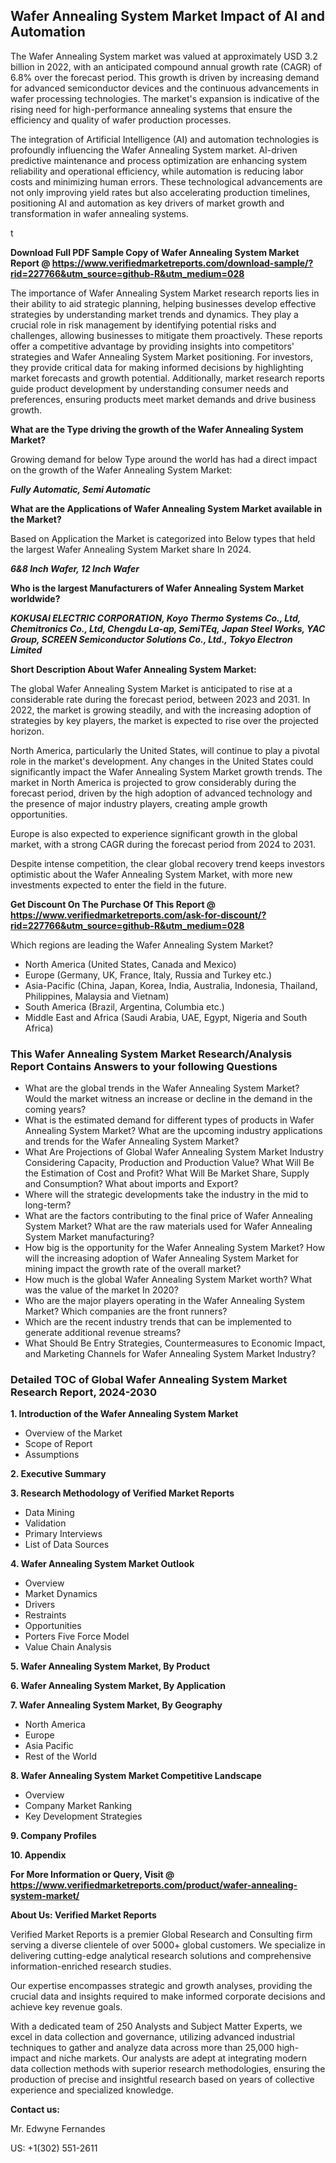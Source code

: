 <h2>Wafer Annealing System Market Impact of AI and Automation</h2><p>The Wafer Annealing System market was valued at approximately USD 3.2 billion in 2022, with an anticipated compound annual growth rate (CAGR) of 6.8% over the forecast period. This growth is driven by increasing demand for advanced semiconductor devices and the continuous advancements in wafer processing technologies. The market's expansion is indicative of the rising need for high-performance annealing systems that ensure the efficiency and quality of wafer production processes.</p><p>The integration of Artificial Intelligence (AI) and automation technologies is profoundly influencing the Wafer Annealing System market. AI-driven predictive maintenance and process optimization are enhancing system reliability and operational efficiency, while automation is reducing labor costs and minimizing human errors. These technological advancements are not only improving yield rates but also accelerating production timelines, positioning AI and automation as key drivers of market growth and transformation in wafer annealing systems.</p>t</p><p id="" class=""><strong>Download Full PDF Sample Copy of Wafer Annealing System Market Report @ <a href="https://www.verifiedmarketreports.com/download-sample/?rid=227766&utm_source=github-R&utm_medium=028" target="_blank">https://www.verifiedmarketreports.com/download-sample/?rid=227766&utm_source=github-R&utm_medium=028</a></strong></p><p>The importance of&nbsp;Wafer Annealing System Market research reports lies in their ability to aid strategic planning, helping businesses develop effective strategies by understanding market trends and dynamics. They play a crucial role in risk management by identifying potential risks and challenges, allowing businesses to mitigate them proactively. These reports offer a competitive advantage by providing insights into competitors' strategies and Wafer Annealing System Market positioning. For investors, they provide critical data for making informed decisions by highlighting market forecasts and growth potential. Additionally, market research reports guide product development by understanding consumer needs and preferences, ensuring products meet market demands and drive business growth.</p><p><strong>What are the&nbsp;Type driving the growth of the Wafer Annealing System Market?</strong></p><p id="" class="">Growing demand for below Type around the world has had a direct impact on the growth of the Wafer Annealing System Market:</p><em><strong>Fully Automatic, Semi Automatic</strong></em></p><strong>What are the&nbsp;Applications&nbsp;of Wafer Annealing System Market available in the Market?</strong></p><p id="" class="">Based on Application the Market is categorized into Below types that held the largest Wafer Annealing System Market share In 2024.</p><em><strong>6&8 Inch Wafer, 12 Inch Wafer</strong></em></p><strong>Who is the largest Manufacturers of Wafer Annealing System Market worldwide?</strong></p><p><em><strong>KOKUSAI ELECTRIC CORPORATION, Koyo Thermo Systems Co., Ltd, Chemitronics Co., Ltd, Chengdu La-ap, SemiTEq, Japan Steel Works, YAC Group, SCREEN Semiconductor Solutions Co., Ltd., Tokyo Electron Limited</strong></em></p><p id="" class=""><strong>Short Description About Wafer Annealing System Market:</strong></p><p>The global Wafer Annealing System Market is anticipated to rise at a considerable rate during the forecast period, between 2023 and 2031. In 2022, the market is growing steadily, and with the increasing adoption of strategies by key players, the market is expected to rise over the projected horizon.</p><p>North America, particularly the United States, will continue to play a pivotal role in the market's development. Any changes in the United States could significantly impact the Wafer Annealing System Market growth trends. The market in North America is projected to grow considerably during the forecast period, driven by the high adoption of advanced technology and the presence of major industry players, creating ample growth opportunities.</p><p>Europe is also expected to experience significant growth in the global market, with a strong CAGR during the forecast period from 2024 to 2031.</p><p>Despite intense competition, the clear global recovery trend keeps investors optimistic about the Wafer Annealing System Market, with more new investments expected to enter the field in the future.</p><p id="" class=""><strong>Get Discount On The Purchase Of This Report @ <a href="https://www.verifiedmarketreports.com/ask-for-discount/?rid=227766&utm_source=github-R&utm_medium=028" target="_blank">https://www.verifiedmarketreports.com/ask-for-discount/?rid=227766&utm_source=github-R&utm_medium=028</a></strong></p>Which regions are leading the Wafer Annealing System Market?</p><ul><li>North America (United States, Canada and Mexico)</li><li>Europe (Germany, UK, France, Italy, Russia and Turkey etc.)</li><li>Asia-Pacific (China, Japan, Korea, India, Australia, Indonesia, Thailand, Philippines, Malaysia and Vietnam)</li><li>South America (Brazil, Argentina, Columbia etc.)</li><li>Middle East and Africa (Saudi Arabia, UAE, Egypt, Nigeria and South Africa)</li></ul><h3 id="" class="">This Wafer Annealing System Market Research/Analysis Report Contains Answers to your following Questions</h3><ul><li>What are the global trends in the Wafer Annealing System Market? Would the market witness an increase or decline in the demand in the coming years?</li><li>What is the estimated demand for different types of products in Wafer Annealing System Market? What are the upcoming industry applications and trends for the Wafer Annealing System Market?</li><li>What Are Projections of Global Wafer Annealing System Market Industry Considering Capacity, Production and Production Value? What Will Be the Estimation of Cost and Profit? What Will Be Market Share, Supply and Consumption? What about imports and Export?</li><li>Where will the strategic developments take the industry in the mid to long-term?</li><li>What are the factors contributing to the final price of Wafer Annealing System Market? What are the raw materials used for Wafer Annealing System Market manufacturing?</li><li>How big is the opportunity for the Wafer Annealing System Market? How will the increasing adoption of Wafer Annealing System Market for mining impact the growth rate of the overall market?</li><li>How much is the global Wafer Annealing System Market worth? What was the value of the market In 2020?</li><li>Who are the major players operating in the Wafer Annealing System Market? Which companies are the front runners?</li><li>Which are the recent industry trends that can be implemented to generate additional revenue streams?</li><li>What Should Be Entry Strategies, Countermeasures to Economic Impact, and Marketing Channels for Wafer Annealing System Market Industry?</li></ul><h3 id="" class="">Detailed TOC of Global Wafer Annealing System Market Research Report, 2024-2030</h3><p id="" class=""><strong>1. Introduction of the Wafer Annealing System Market</strong></p><ul><li>Overview of the Market</li><li>Scope of Report</li><li>Assumptions</li></ul><p id="" class=""><strong>2. Executive Summary</strong></p><p id="" class=""><strong>3. Research Methodology of Verified Market Reports</strong></p><ul><li>Data Mining</li><li>Validation</li><li>Primary Interviews</li><li>List of Data Sources</li></ul><p id="" class=""><strong>4. Wafer Annealing System Market Outlook</strong></p><ul><li>Overview</li><li>Market Dynamics</li><li>Drivers</li><li>Restraints</li><li>Opportunities</li><li>Porters Five Force Model</li><li>Value Chain Analysis</li></ul><p id="" class=""><strong>5. Wafer Annealing System Market, By Product</strong></p><p id="" class=""><strong>6. Wafer Annealing System Market, By Application</strong></p><p id="" class=""><strong>7. Wafer Annealing System Market, By Geography</strong></p><ul><li>North America</li><li>Europe</li><li>Asia Pacific</li><li>Rest of the World</li></ul><p id="" class=""><strong>8. Wafer Annealing System Market Competitive Landscape</strong></p><ul><li>Overview</li><li>Company Market Ranking</li><li>Key Development Strategies</li></ul><p id="" class=""><strong>9. Company Profiles</strong></p><p id="" class=""><strong>10. Appendix</strong></p><p id="" class=""><strong>For More Information or Query, Visit @ <a href="https://www.verifiedmarketreports.com/product/wafer-annealing-system-market/" target="_blank">https://www.verifiedmarketreports.com/product/wafer-annealing-system-market/</a></strong></p><p id="" class=""><strong>About Us: Verified Market Reports</strong></p><p id="" class="">Verified Market Reports is a premier Global Research and Consulting firm serving a diverse clientele of over 5000+ global customers. We specialize in delivering cutting-edge analytical research solutions and comprehensive information-enriched research studies.</p><p id="" class="">Our expertise encompasses strategic and growth analyses, providing the crucial data and insights required to make informed corporate decisions and achieve key revenue goals.</p><p id="" class="">With a dedicated team of 250 Analysts and Subject Matter Experts, we excel in data collection and governance, utilizing advanced industrial techniques to gather and analyze data across more than 25,000 high-impact and niche markets. Our analysts are adept at integrating modern data collection methods with superior research methodologies, ensuring the production of precise and insightful research based on years of collective experience and specialized knowledge.</p><p id="" class=""><strong>Contact us:</strong></p><p id="" class="">Mr. Edwyne Fernandes</p><p id="" class="">US: +1(302) 551-2611</p>
